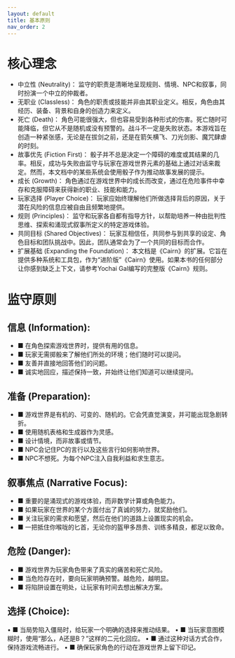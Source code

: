 ```yaml
---
layout: default
title: 基本原则
nav_order: 2
---
```

# 核心理念
- 中立性 (Neutrality)： 监守的职责是清晰地呈现规则、情境、NPC和叙事，同时扮演一个中立的仲裁者。
- 无职业 (Classless)： 角色的职责或技能并非由其职业定义。相反，角色由其经历、装备、背景和自身的创造力来定义。
- 死亡 (Death)： 角色可能很强大，但也容易受到各种形式的伤害。死亡随时可能降临，但它从不是随机或没有预警的。战斗不一定是失败状态。本游戏旨在创造一种紧张感，无论是在拔剑之前，还是在箭矢横飞、刀光剑影、魔咒肆虐的时刻。
- 故事优先 (Fiction First)： 骰子并不总是决定一个障碍的难度或其结果的几率。相反，成功与失败由监守与玩家在游戏世界元素的基础上通过对话来裁定。然而，本文档中的某些系统会使用骰子作为推动故事发展的提示。
- 成长 (Growth)： 角色通过在游戏世界中的成长而改变，通过在危险事件中幸存和克服障碍来获得新的职业、技能和能力。
- 玩家选择 (Player Choice)： 玩家应始终理解他们所做选择背后的原因，关于潜在风险的信息应被自由且频繁地提供。
- 规则 (Principles)： 监守和玩家各自都有指导方针，以帮助培养一种由批判性思维、探索和涌现式叙事所定义的特定游戏体验。
- 共同目标 (Shared Objectives)： 玩家互相信任，共同参与到共享的设定、角色目标和团队挑战中。因此，团队通常会为了一个共同的目标而合作。
- 扩展基础 (Expanding the Foundation)： 本文档是《Cairn》的扩展。它旨在提供多种系统和工具包，作为“进阶版”《Cairn》使用。如果本书的任何部分让你感到缺乏上下文，请参考Yochai Gal编写的完整版《Cairn》规则。
# 监守原则

## 信息 (Information):
- ■ 在角色探索游戏世界时，提供有用的信息。
- ■ 玩家无需掷骰来了解他们所处的环境；他们随时可以提问。
- ■ 友善并直接地回答他们的问题。
- ■ 诚实地回应，描述保持一致，并始终让他们知道可以继续提问。

## 准备 (Preparation):
- ■ 游戏世界是有机的、可变的、随机的。它会凭直觉演变，并可能出现急剧转折。
- ■ 使用随机表格和生成器作为灵感。
- ■ 设计情境，而非故事或情节。
- ■ NPC会记住PC的言行以及这些言行如何影响世界。
- ■ NPC不想死。为每个NPC注入自我利益和求生意志。

## 叙事焦点 (Narrative Focus):
- ■ 重要的是涌现式的游戏体验，而非数学计算或角色能力。
- ■ 如果玩家在世界的某个方面付出了真诚的努力，就奖励他们。
- ■ 关注玩家的需求和愿望，然后在他们的道路上设置现实的机会。
- ■ 一把抵住你喉咙的匕首，无论你的盔甲多昂贵、训练多精良，都足以致命。
## 危险 (Danger):
- ■ 游戏世界为玩家角色带来了真实的痛苦和死亡风险。
- ■ 当危险存在时，要向玩家明确预警。越危险，越明显。
- ■ 将陷阱设置在明处，让玩家有时间去想出解决方案。
## 选择 (Choice):
•	■ 当局势陷入僵局时，给玩家一个明确的选择来推动结果。
•	■ 当玩家意图模糊时，使用“那么，A还是B？”这样的二元化回应。
•	■ 通过这种对话方式合作，保持游戏流畅进行。
•	■ 确保玩家角色的行动在游戏世界上留下印记。
